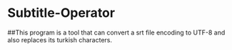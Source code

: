 # Subtitle-Operator

##This program is a tool that can convert a srt file encoding to UTF-8 and also replaces its turkish characters.

